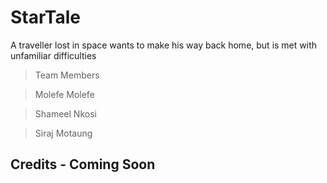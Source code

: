 # StarTale
A traveller lost in space wants to make his way back home, but is met with unfamiliar difficulties
> Team Members

> Molefe Molefe

> Shameel Nkosi

> Siraj Motaung



## Credits - Coming Soon

